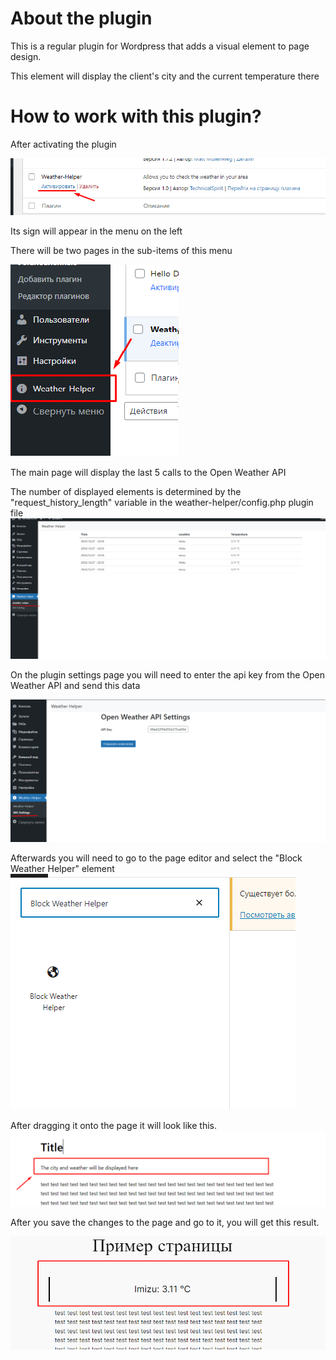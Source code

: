
# About the plugin

This is a regular plugin for Wordpress that adds a visual element to
page design.

This element will display the client's city and the current temperature there

# How to work with this plugin?

After activating the plugin

![Логотип проекта](./_imgsForREADME/active.png)

Its sign will appear in the menu on the left

There will be two pages in the sub-items of this menu

![Логотип проекта](./_imgsForREADME/menu_icon.png)

The main page will display the last 5 calls to the Open Weather API

The number of displayed elements is determined by the "request_history_length" variable in the weather-helper/config.php plugin file
![Логотип проекта](./_imgsForREADME/history_call.png)

On the plugin settings page you will need to enter the api key from the Open Weather API and send this data

![Логотип проекта](./_imgsForREADME/settings.png)

Afterwards you will need to go to the page editor and select the "Block Weather Helper" element
![Логотип проекта](./_imgsForREADME/edit.png)

After dragging it onto the page it will look like this.
![Логотип проекта](./_imgsForREADME/how_it_look.png)

After you save the changes to the page and go to it, you will get this result.

![Логотип проекта](./_imgsForREADME/result.png)

